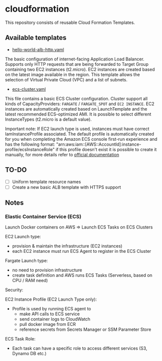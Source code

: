 # cloudformation

This repository consists of reusable Cloud Formation Templates.

## Available templates

- [hello-world-alb-http.yaml](hello-world-alb-http.yaml)

The basic configuration of internet-facing Application Load Balancer. 
Supports only HTTP requests that are being forwarded to Target Group containing two EC2 instances (t2.micro).
EC2 instances are created based on the latest image available in the region. This template allows the selection of Virtual Private Cloud (VPC) and a list of subnets.


- [ecs-cluster.yaml](ecs-cluster.yaml)

This file contains a basic ECS Cluster configuration. Cluster support all kinds of CapacityProviders: `FARGATE` / `FARGATE_SPOT` and `EC2 INSTANCE`. EC2 instances are automatically created based on LaunchTemplate and the latest recommended ECS-optimized AMI. It is possible to select different InstanceTypes (t2.micro is a default value).

Important note:
If EC2 launch type is used, instances must have correct IamInstanceProfile associated. 
The default profile is automatically created for you when completing the Amazon ECS console first-run experience and has the following format: "arn:aws:iam::[AWS::AccountId]:instance-profile/ecsInstanceRole" 
if this profile doesn't exist it is possible to create it manually, for more details refer to [official documentation](https://docs.aws.amazon.com/AmazonECS/latest/developerguide/instance_IAM_role.html)

## TO-DO

- [ ] Uniform template resource names
- [ ] Create a new basic ALB template with HTTPS support

## Notes

### Elastic Container Service (ECS)

Launch Docker containers on AWS => Launch ECS Tasks on ECS Clusters

EC2 Launch type: 
- provision & maintain the infrastructure (EC2 instances)
- each EC2 instance must run ECS Agent to register in the ECS Cluster

Fargate Launch type:
- no need to provision infrastructure
- create task definition and AWS runs ECS Tasks (Serverless, based on CPU / RAM need)

Security:

EC2 Instance Profile (EC2 Launch Type only):
- Profile is used by running ECS agent to
  - make API calls to ECS service
  - send container logs to CloudWatch
  - pull docker image from ECR
  - reference secrets from Secrets Manager or SSM Parameter Store

ECS Task Role:
- Each task can have a specific role to access different services (S3, Dynamo DB etc.)

